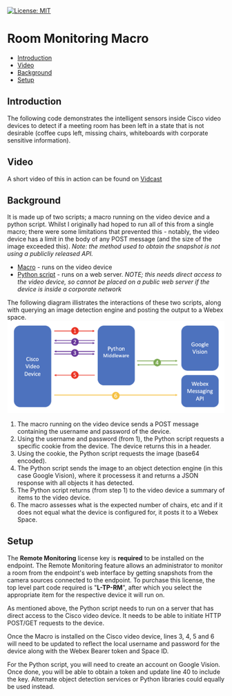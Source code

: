 [![License: MIT](https://img.shields.io/badge/License-MIT-yellow.svg)](https://opensource.org/licenses/MIT)

# Room Monitoring Macro

* [Introduction](https://github.com/dhenwood/Room-Monitor#introduction)
* [Video](https://github.com/dhenwood/Room-Monitor#video)
* [Background](https://github.com/dhenwood/Room-Monitor#background)
* [Setup](https://github.com/dhenwood/Room-Monitor#setup)

## Introduction
The following code demonstrates the intelligent sensors inside Cisco video devices to detect if a meeting room has been left in a state that is not desirable (coffee cups left, missing chairs, whiteboards with corporate sensitive information). 

## Video
A short video of this in action can be found on [Vidcast](https://app.vidcast.io/share/bd8feafe-01b9-43ca-b26f-e1e37a35b6b3)

## Background
It is made up of two scripts; a macro running on the video device and a python script. Whilst I originally had hoped to run all of this from a single macro; there were some limitations that prevented this - notably, the video device has a limit in the body of any POST message (and the size of the image exceeded this). _Note: the method used to obtain the snapshot is not using a publicliy released API._

* [Macro](https://github.com/dhenwood/Room-Monitor/blob/main/RoomMonitor.js) - runs on the video device
* [Python script](https://github.com/dhenwood/Room-Monitor/blob/main/main.py) - runs on a web server. <i>NOTE; this needs direct access to the video device, so cannot be placed on a public web server if the device is inside a corporate network</i>

The following diagram illistrates the interactions of these two scripts, along with querying an image detection engine and posting the output to a Webex space.
![alt text](https://github.com/dhenwood/Room-Monitor/blob/main/FlowDiagram.png?raw=true)

1. The macro running on the video device sends a POST message containing the username and password of the device.
2. Using the username and password (from 1), the Python script requests a specific cookie from the device. The device returns this in a header.
3. Using the cookie, the Python script requests the image (base64 encoded).
4. The Python script sends the image to an object detection engine (in this case Google Vision), where it processess it and returns a JSON response with all objects it has detected.
5. The Python script returns (from step 1) to the video device a summary of items to the video device.
6. The macro assesses what is the expected number of chairs, etc and if it does not equal what the device is configured for, it posts it to a Webex Space.

## Setup
The **Remote Monitoring** license key is **required** to be installed on the endpoint. The Remote Monitoring feature allows an administrator to monitor a room from the endpoint's web interface by getting snapshots from the camera sources connected to the endpoint. To purchase this license, the top level part code required is "**L-TP-RM**", after which you select the appropriate item for the respective device it will run on.

As mentioned above, the Python script needs to run on a server that has direct access to the Cisco video device. It needs to be able to initiate HTTP POST/GET requests to the device.

Once the Macro is installed on the Cisco video device, lines 3, 4, 5 and 6 will need to be updated to reflect the local username and password for the device along with the Webex Bearer token and Space ID.

For the Python script, you will need to create an account on Google Vision. Once done, you will be able to obtain a token and update line 40 to include the key. Alternate object detection services or Python libraries could equally be used instead.
